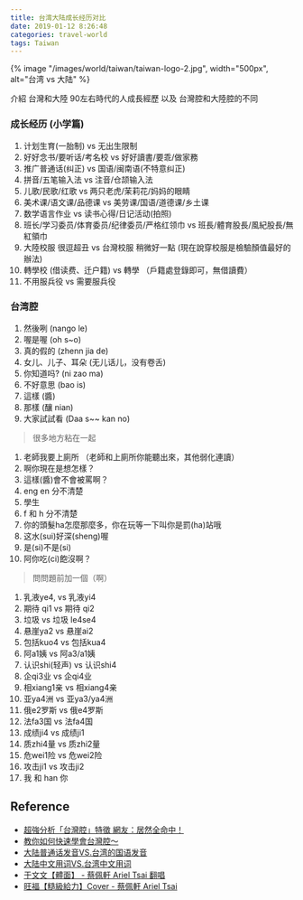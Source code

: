 ```yaml
---
title: 台湾大陆成长经历对比
date: 2019-01-12 8:26:48
categories: travel-world
tags: Taiwan
---
```


<!-- 
<a href="/2019/01/12/taiwan/taiwanese_accent/" target="_self" style="display:block; margin:0 auto; background:url('/images/world/taiwan/taiwan-logo-2.jpg') no-repeat 0 0 / contain; height:360px; width:550px;"></a>

[![台湾 vs 大陆](/images/world/taiwan/taiwan-logo-2.jpg "title")](http://www.baidu.com)
-->

{% image "/images/world/taiwan/taiwan-logo-2.jpg", width="500px", alt="台湾 vs 大陆" %}


[id]: /images/world/taiwan/taiwan-logo-2.jpg "title"

<!-- more -->

介紹 台灣和大陸 90左右時代的人成長經歷 以及 台灣腔和大陸腔的不同

### 成长经历 (小学篇)

1. 计划生育(一胎制) vs 无出生限制
2. 好好念书/要听话/考名校 vs 好好讀書/要乖/做家務
3. 推广普通话(纠正) vs 国语/闽南语(不特意纠正)
4. 拼音/五笔输入法 vs 注音/仓颉输入法
5. 儿歌/民歌/红歌 vs 两只老虎/茉莉花/妈妈的眼睛
6. 美术课/语文课/品德课 vs 美劳课/国语/道德课/乡土课
7. 数学语言作业 vs 读书心得/日记活动(拍照)
8. 班长/学习委员/体育委员/纪律委员/严格红领巾 vs 班長/體育股長/風紀股長/無紅領巾
9. 大陸校服 很逗超丑 vs 台灣校服 稍微好一點  (現在說穿校服是檢驗顏值最好的辦法)
10. 轉學校 (借读费、迁户籍) vs 轉學 （戶籍處登錄即可，無借讀費）
11. 不用服兵役 vs 需要服兵役

### 台湾腔

1. 然後咧 (nango le)
2. 喔是喔 (oh s~o)
3. 真的假的 (zhenn jia de)
4. 女儿、儿子、耳朵 (无儿话儿，没有卷舌)
5. 你知道吗? (ni zao ma)
6. 不好意思 (bao is)
7. 這樣 (醬)
8. 那樣 (釀 nian)
9. 大家試試看 (Daa s~~ kan no)

> 很多地方粘在一起

1. 老師我要上廁所 （老師和上廁所你能聽出來，其他弱化連讀）
2. 啊你現在是想怎樣？
3. 這樣(醬)會不會被罵啊？
4. eng en 分不清楚
5. 學生 
6. f 和 h 分不清楚
7. 你的頭髮ha怎麼那麼多，你在玩等一下叫你是罰(ha)站哦
8. 这水(sui)好深(sheng)喔
9. 是(si)不是(si)
10. 阿你吃(ci)飽沒啊？

> 問問題前加一個（啊）

 1. 乳液ye4, vs 乳液yi4
 2. 期待 qi1 vs 期待 qi2
 3. 垃圾 vs 垃圾 le4se4
 4. 悬崖ya2 vs 悬崖ai2
 5. 包括kuo4 vs 包括kua4
 6. 阿a1姨 vs 阿a3/a1姨
 7. 认识shi(轻声) vs 认识shi4
 8. 企qi3业 vs 企qi4业
 9. 相xiang1亲 vs 相xiang4亲
 10. 亚ya4洲 vs 亚ya3/ya4洲
 11. 俄e2罗斯 vs 俄e4罗斯
 12. 法fa3国 vs 法fa4国
 13. 成绩ji4 vs 成绩ji1
 14. 质zhi4量 vs 质zhi2量
 15. 危wei1险 vs 危wei2险
 16. 攻击ji1 vs 攻击ji2
 17. 我 和 han 你

## Reference

- [超強分析「台灣腔」特徵 網友：居然全命中！][1]
- [教你如何快速學會台灣腔～][2]
- [大陆普通话发音VS.台湾的国语发音][3]
- [大陆中文用词VS.台湾中文用词][6]
- [于文文【體面】 - 蔡佩軒 Ariel Tsai 翻唱][4]
- [旺福【糙級給力】Cover - 蔡佩軒 Ariel Tsai][5]

[1]: https://www.youtube.com/watch?v=mXczInUmFXc
[2]: https://www.youtube.com/watch?v=jPgLncaBpXI
[3]: https://www.youtube.com/watch?v=Pmyi8olK_qg
[4]: https://www.youtube.com/watch?v=ZY16E9gstQA&index=2&list=RDuXKZ7mZ19xI
[5]: https://www.youtube.com/watch?v=uXKZ7mZ19xI&start_radio=1&list=RDuXKZ7mZ19xI
[6]: https://www.youtube.com/watch?v=u2I8V-jIGgs
